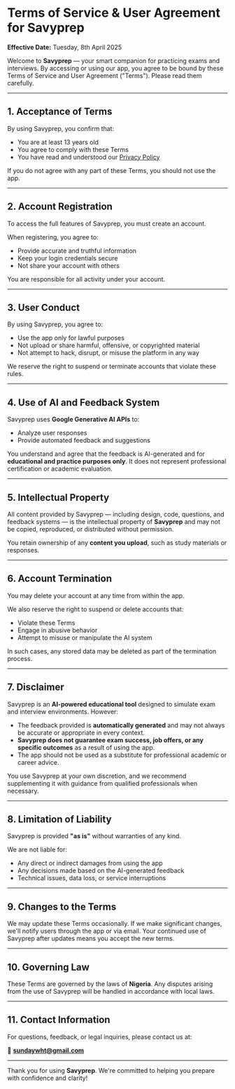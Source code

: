 # Terms of Service & User Agreement for Savyprep

**Effective Date:** Tuesday, 8th April 2025

Welcome to **Savyprep** — your smart companion for practicing exams and interviews. By accessing or using our app, you agree to be bound by these Terms of Service and User Agreement ("Terms"). Please read them carefully.

---

## 1. Acceptance of Terms

By using Savyprep, you confirm that:

- You are at least 13 years old  
- You agree to comply with these Terms  
- You have read and understood our [Privacy Policy](#)

If you do not agree with any part of these Terms, you should not use the app.

---

## 2. Account Registration

To access the full features of Savyprep, you must create an account.

When registering, you agree to:

- Provide accurate and truthful information  
- Keep your login credentials secure  
- Not share your account with others

You are responsible for all activity under your account.

---

## 3. User Conduct

By using Savyprep, you agree to:

- Use the app only for lawful purposes  
- Not upload or share harmful, offensive, or copyrighted material  
- Not attempt to hack, disrupt, or misuse the platform in any way

We reserve the right to suspend or terminate accounts that violate these rules.

---

## 4. Use of AI and Feedback System

Savyprep uses **Google Generative AI APIs** to:

- Analyze user responses  
- Provide automated feedback and suggestions

You understand and agree that the feedback is AI-generated and for **educational and practice purposes only**. It does not represent professional certification or academic evaluation.

---

## 5. Intellectual Property

All content provided by Savyprep — including design, code, questions, and feedback systems — is the intellectual property of **Savyprep** and may not be copied, reproduced, or distributed without permission.

You retain ownership of any **content you upload**, such as study materials or responses.

---

## 6. Account Termination

You may delete your account at any time from within the app.

We also reserve the right to suspend or delete accounts that:

- Violate these Terms  
- Engage in abusive behavior  
- Attempt to misuse or manipulate the AI system

In such cases, any stored data may be deleted as part of the termination process.

---

## 7. Disclaimer

Savyprep is an **AI-powered educational tool** designed to simulate exam and interview environments. However:

- The feedback provided is **automatically generated** and may not always be accurate or appropriate in every context.  
- **Savyprep does not guarantee exam success, job offers, or any specific outcomes** as a result of using the app.  
- The app should not be used as a substitute for professional academic or career advice.

You use Savyprep at your own discretion, and we recommend supplementing it with guidance from qualified professionals when necessary.

---

## 8. Limitation of Liability

Savyprep is provided **"as is"** without warranties of any kind.

We are not liable for:

- Any direct or indirect damages from using the app  
- Any decisions made based on the AI-generated feedback  
- Technical issues, data loss, or service interruptions

---

## 9. Changes to the Terms

We may update these Terms occasionally. If we make significant changes, we'll notify users through the app or via email. Your continued use of Savyprep after updates means you accept the new terms.

---

## 10. Governing Law

These Terms are governed by the laws of **Nigeria**. Any disputes arising from the use of Savyprep will be handled in accordance with local laws.

---

## 11. Contact Information

For questions, feedback, or legal inquiries, please contact us at:

📧 **sundaywht@gmail.com**

---

Thank you for using **Savyprep**. We're committed to helping you prepare with confidence and clarity!
